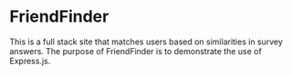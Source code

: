 # FriendFinder
This is a full stack site that matches users based on similarities in survey answers. The purpose of FriendFinder is to demonstrate the use of Express.js.
